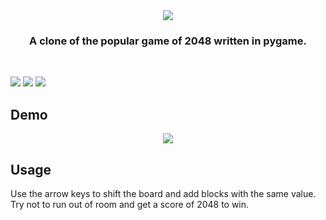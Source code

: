 <div align="center">
<img src="https://user-images.githubusercontent.com/49791407/185968545-e9f75d85-5f66-4174-9906-5149101e06f0.png">
<h3>A clone of the popular game of 2048 written in pygame.</h3>
<br>
</div>

![](https://img.shields.io/badge/Python-3776AB?style=flat&logo=python&logoColor=blue&color=white) 
![](https://img.shields.io/tokei/lines/github/AJM432/2048-Clone) 
![](https://img.shields.io/github/repo-size/AJM432/2048-Clone?style=flat)

## Demo
<p align="center">
  <img src="https://user-images.githubusercontent.com/49791407/185830179-2f0eb006-b57c-4c2a-b367-e94b88a7fefa.gif">
</p>

## Usage
Use the arrow keys to shift the board and add blocks with the same value. Try not to run out of room and get a score of 2048 to win.
